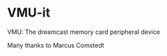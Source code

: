 VMU-it
======

VMU: The dreamcast memory card peripheral device  
  
Many thanks to Marcus Comstedt
